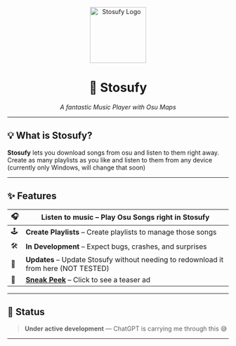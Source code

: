 <p align="center">
  <img src="https://github.com/user-attachments/assets/59ae6b94-8230-45e5-9f71-ebae3c7f2ae3" width="128" alt="Stosufy Logo" />
</p>

<h1 align="center">🎵 Stosufy</h1>

<p align="center">
  <i>A fantastic Music Player with Osu Maps</i>
</p>

---

## 💡 What is Stosufy?

**Stosufy** lets you download songs from osu and listen to them right away.  
Create as many playlists as you like and listen to them from any device (currently only Windows, will change that soon)

---

## ✨ Features

| 🎧 | **Listen to music** – Play Osu Songs right in Stosufy |
|---|---------------------------------------------------------------------------|
| 🕹️ | **Create Playlists** – Create playlists to manage those songs |
| 🛠️ | **In Development** – Expect bugs, crashes, and surprises |
| 🔁 | **Updates** – Update Stosufy without needing to redownload it from here (NOT TESTED) |
| 👀 | **[Sneak Peek](https://github.com/user-attachments/assets/840f0a8a-ef6b-4786-bfb9-b1a2b9dd370d)** – Click to see a teaser ad |

---

## 🚧 Status

> **Under active development** — ChatGPT is carrying me through this 😅  

---

